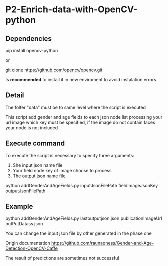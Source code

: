 # P2-Enrich-data-with-OpenCV-python

## Dependencies

pip install opencv-python

or

git clone https://github.com/opencv/opencv.git

Is **recommended** to install it in new enviroment to avoid instalation errors

## Detail

The folfer "data" must be to same level where the script is executed

This script add gender and age fields to each json node list processing your url image which key must be specified, if the image do not contain faces your node is not included

## Execute command

To execute the script is necessary to specify three arguments:
1. She input json name file
2. Your field node key of image choose to process
3. The output json name file 

python addGenderAndAgeFields.py inputJsonFilePath fieldImageJsonKey outputJsonFilePath 

## Example
python addGenderAndAgeFields.py lastoutputjson.json publicationImageUrl outPutDatass.json

You can change the input json file by other generated in the phase one

Origin documentation
https://github.com/raunaqness/Gender-and-Age-Detection-OpenCV-Caffe

The result of predictions are sometimes not successful
